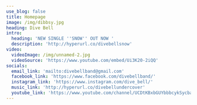 ```yaml
---
use_blog: false
title: Homepage
image: /img/dibbsy.jpg
heading: Dive Bell
intro:
  heading: 'NEW SINGLE ''SNOW'' OUT NOW '
  description: 'http://hyperurl.co/divebellsnow'
video:
  videoImage: /img/unnamed-2.jpg
  videoSource: 'https://www.youtube.com/embed/Ui3K20-2iQQ'
socials:
  email_link: 'mailto:divebellband@gmail.com'
  facebook_link: 'https://www.facebook.com/divebellband/'
  instagram_link: 'https://www.instagram.com/dive_bell/'
  music_link: 'http://hyperurl.co/divebellundercover'
  youtube_link: 'https://www.youtube.com/channel/UCDtKBxbGUYbbbcykSycbayA'
---
```


